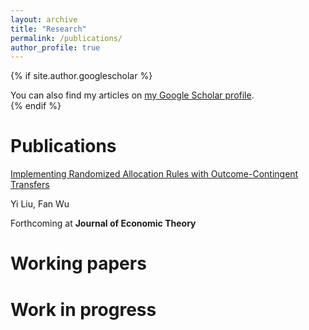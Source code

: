 ```yaml
---
layout: archive
title: "Research"
permalink: /publications/
author_profile: true
---
```


{% if site.author.googlescholar %}
  <div class="wordwrap">You can also find my articles on <a href="{{site.author.googlescholar}}">my Google Scholar profile</a>.</div>
{% endif %}

Publications
======
[Implementing Randomized Allocation Rules with Outcome-Contingent Transfers](/files/Implementing_Randomized_Allocation_Rules_with_Outcome_Contingent_Transfer.pdf)

Yi Liu, Fan Wu

Forthcoming at **Journal of Economic Theory**

Working papers
======

Work in progress
======

